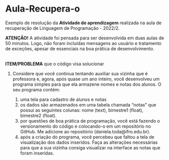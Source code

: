 # Aula-Recupera-o

Exemplo de resolução da <b>Atividade de aprendizagem</b> realizada na aula de recuperação de Linguagem de Programação - 2022/2.

<b>ATENÇÃO!</b> A atividade foi pensada para ser desenvolvida em duas aulas de 50 minutos. Logo, não foram incluídas mensagens ao usuário e tratamento de exceções, apesar de essenciais na boa prática de desenvolvimento.

<br>
<b>ITEM/PROBLEMA</b> que o código visa solucionar
<br>
<ol>
  <li>
    Considere que você continua tentando auxiliar sua vizinha que é professora e, agora, após quase um ano inteiro, você desenvolveu um programa simples para que ela
    armazene nomes e notas dos alunos. O seu programa contém:
  </li>
  <ol>
    <li>uma tela para cadastro de alunos e notas</li>
    <li>os dados são armazenados em uma tabela chamada “notas” que possui as seguintes colunas: nome (text), bimestre1 (float), bimestre2 (float).</li>
    <li>por questões de boa prática de programação, você está fazendo o versionamento do código e colocando-o em um repositório no GitHub.
    Me adicione ao repositório (daniela.toda@ifro.edu.br).</li>
    <li>após a criação do programa, você percebeu que faltou a tela de visualização dos dados inseridos.
    Faça as alterações necessárias para que a sua vizinha consiga visualizar na interface as notas que foram inseridas.</li>
   </ol>
 </ol>

